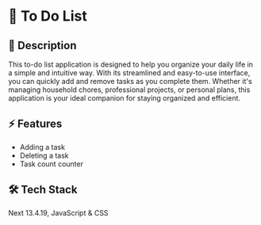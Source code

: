 # 📝 To Do List

## 📍 Description

This to-do list application is designed to help you organize your daily life in a simple and intuitive way. With its streamlined and easy-to-use interface, you can quickly add and remove tasks as you complete them. Whether it's managing household chores, professional projects, or personal plans, this application is your ideal companion for staying organized and efficient.

## ⚡️ Features

- Adding a task
- Deleting a task
- Task count counter

## 🛠 Tech Stack

Next 13.4.19, JavaScript & CSS
